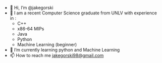 - 👋 Hi, I’m @jakegorski
- 👀 I am a recent Computer Science graduate from UNLV with experience in :
  - C++
  - x86-64 MIPs
  - Java
  - Python
  - Machine Learning (beginner)
- 🌱 I’m currently learning python and Machine Learning
- 📫 How to reach me jakegorski98@gmail.com
